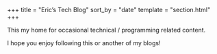 +++
title = "Eric’s Tech Blog"
sort_by = "date"
template = "section.html"
+++

This my home for occasional technical / programming related content.

I hope you enjoy following this or another of my blogs!
